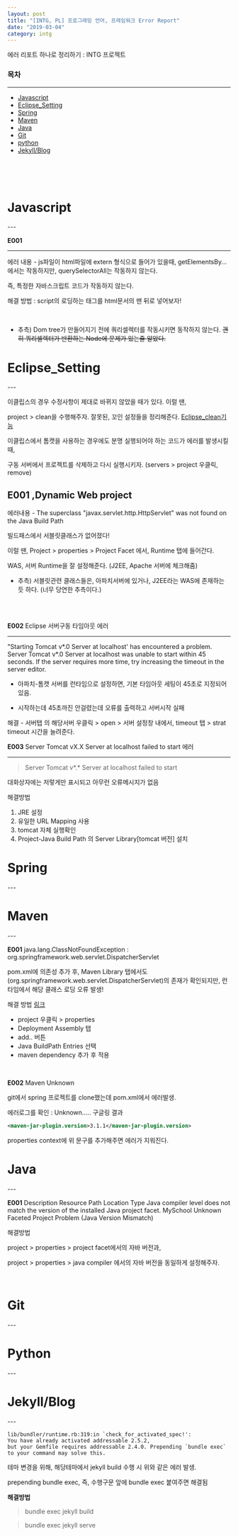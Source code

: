 ```yaml
---
layout: post
title: "[INTG, PL] 프로그래밍 언어, 프레임워크 Error Report"
date: "2019-03-04"
category: intg
---
```


에러 리포트 하나로 정리하기 : INTG 프로젝트

### 목차

---

* <a href="#js">Javascript</a>
* <a href="#eclipse">Eclipse_Setting</a>
* <a href="#spring">Spring</a>
* <a href="#maven">Maven</a>
* <a href="#java">Java</a>
* <a href="#git">Git</a>
* <a href="#python">python</a>
* <a href="#blog">Jekyll/Blog</a>

<br><br><br>
<h1><a name="js">Javascript</a></h1>
---
<br>

**E001**

---

에러 내용 - js파일이 html파일에 extern 형식으로 들어가 있을때,  getElementsBy... 에서는 작동하지만, querySelectorAll는 작동하지 않는다.

즉, 특정한 자바스크립트 코드가 작동하지 않는다.

해결 방법 : script의 로딩하는 태그를 html문서의 맨 뒤로 넣어보자! 

<br>
 
 - 추측) Dom tree가 만들어지기 전에 쿼리셀렉터를 작동시키면 동작하지 않는다. ~~괜히 쿼리셀렉터가 반환하는 Node에 문제가 있는줄 알았다.~~


 <h1><a name="eclipse">Eclipse_Setting</a></h1>
 ---
 <br>

 이클립스의 경우 수정사항이 제대로 바뀌지 않았을 때가 있다. 이럴 땐,

project > clean을 수행해주자.  잘못된, 꼬인 설정들을 정리해준다. [Eclipse_clean기능](https://huelet.tistory.com/entry/%EC%9D%B4%ED%81%B4%EB%A6%BD%EC%8A%A4-%ED%81%B4%EB%A6%B0clean%EA%B8%B0%EB%8A%A5)

이클립스에서 톰캣을 사용하는 경우에도 분명 실행되어야 하는 코드가 에러를 발생시킬 때,

구동 서버에서 프로젝트를 삭제하고 다시 실행시키자. (servers > project 우클릭, remove)

 **E001** ,Dynamic Web project
 --- 
 
 에러내용 - The superclass "javax.servlet.http.HttpServlet" was not found on the Java Build Path

 빌드패스에서 서블릿클래스가 없어졌다!
 
 이럴 땐, Project > properties > Project Facet 에서, Runtime 탭에 들어간다.

WAS, 서버 Runtime을 잘 설정해준다. (J2EE, Apache 서버에 체크해줌)

- 추측) 서블릿관련 클래스들은, 아파치서버에 있거나, J2EE라는 WAS에 존재하는 듯 하다. (너무 당연한 추측이다.)

<br><br>

**E002** Eclipse 서버구동 타임아웃 에러

---

"Starting Tomcat v*.0 Server at localhost' has encountered a problem.
Server Tomcat v*.0 Server at localhost was unable to start within 45 seconds. If the server requires more time, try increasing the timeout in the server editor.

* 아파치-톰캣 서버를 런타임으로 설정하면, 기본 타임아웃 세팅이 45초로 지정되어있음.

* 시작하는데 45초까진 안걸렸는데 오류를 출력하고 서버시작 실패

해결 - 서버탭 의 해당서버 우클릭 > open > 서버 설정창 내에서, timeout 탭 > strat timeout 시간을 늘려준다.


**E003** Server Tomcat vX.X Server at localhost failed to start 에러

---

>Server Tomcat v*.* Server at localhost failed to start

대화상자에는 저렇게만 표시되고 아무런 오류메시지가 없음

해결방법 

1. JRE 설정
2. 유일한 URL Mapping 사용
3. tomcat 자체 실행확인
4. Project-Java Build Path 의 Server Library[tomcat 버전] 설치

<h1><a name="spring">Spring</a></h1>
---
<br>
<h1><a name="maven">Maven</a></h1>
---

**E001** java.lang.ClassNotFoundException : org.springframework.web.servlet.DispatcherServlet 

pom.xml에 의존성 추가 후, Maven Library 탭에서도 (org.springframework.web.servlet.DispatcherServlet)의 존재가 확인되지만, 런타임에서 해당 클래스 로딩 오류 발생! 

해결 방법   [링크](https://crunchify.com/how-to-fix-java-lang-classnotfoundexception-org-springframework-web-servlet-dispatcherservlet-exception-spring-mvc-tomcat-and-404-error/)

* project 우클릭 > properties
* Deployment Assembly 탭 
* add.. 버튼
* Java BuildPath Entries 선택
* maven dependency 추가 후 적용
<br>


**E002** Maven Unknown

git에서 spring 프로젝트를 clone했는데 pom.xml에서 에러발생. 

에러로그를 확인 : Unknown..... 구글링 결과

```xml
<maven-jar-plugin.version>3.1.1</maven-jar-plugin.version>
```

properties context에 위 문구를 추가해주면 에러가 지워진다.

<h1><a name="Java">Java</a></h1>
---

**E001** Description	Resource	Path	Location	Type
Java compiler level does not match the version of the installed Java project facet.	MySchool		Unknown	Faceted Project Problem (Java Version Mismatch)

해결방법

project > properties > project facet에서의 자바 버전과,

project > properties > java compiler 에서의 자바 버전을 동일하게 설정해주자.

<br>

<h1><a name="git">Git</a></h1>
---
<br>

<h1><a name="python">Python</a></h1>
---
<br>

<h1><a name="blog">Jekyll/Blog</a></h1>
---
<br>

```
lib/bundler/runtime.rb:319:in `check_for_activated_spec!': 
You have already activated addressable 2.5.2, 
but your Gemfile requires addressable 2.4.0. Prepending `bundle exec` 
to your command may solve this.
```

테마 변경을 위해, 해당테마에서 jekyll build 수행 시 위와 같은 에러 발생.

prepending bundle exec, 즉, 수행구문 앞에 bundle exec 붙여주면 해결됨

__해결방법__

> bundle exec jekyll build

> bundle exec jekyll serve
